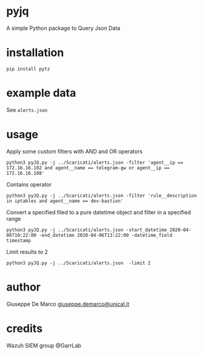 # pyjq
A simple Python package to Query Json Data

# installation
````
pip install pytz
````
# example data

See `alerts.json`

# usage

Apply some custom filters with AND and OR operators
````
python3 pyJQ.py -j ../Scaricati/alerts.json -filter 'agent__ip == 172.16.16.102 and agent__name == telegram-gw or agent__ip == 172.16.16.108'
````

Contains operator
````
python3 pyJQ.py -j ../Scaricati/alerts.json -filter 'rule__description in iptables and agent__name == dev-bastion'
````

Convert a specified filed to a pure datetime object and filter in a specified range
````
python3 pyJQ.py -j ../Scaricati/alerts.json -start_datetime 2020-04-06T10:22:00 -end_datetime 2020-04-06T13:22:00 -datetime_field timestamp
````

Limit results to 2 
````
python3 pyJQ.py -j ../Scaricati/alerts.json  -limit 2
````


# author 
Giuseppe De Marco <giuseppe.demarco@unical.it>

# credits
Wazuh SIEM group @GarrLab
